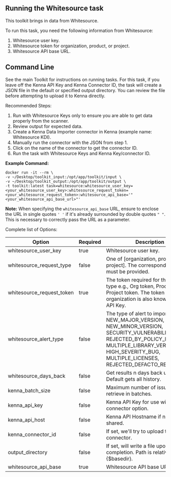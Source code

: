 ## Running the Whitesource task

This toolkit brings in data from Whitesource.

To run this task, you need the following information from Whitesource:

1. Whitesource user key.
2. Whitesource token for organization, product, or project.
3. Whitesource API base URL.

## Command Line

See the main Toolkit for instructions on running tasks. For this task, if you leave off the Kenna API Key and Kenna Connector ID, the task will create a JSON file in the default or specified output directory. You can review the file before attempting to upload it to Kenna directly.

Recommended Steps:

1. Run with Whitesource Keys only to ensure you are able to get data properly from the scanner.
2. Review output for expected data.
3. Create a Kenna Data Importer connector in Kenna (example name: Whitesource KDI).
4. Manually run the connector with the JSON from step 1.
5. Click on the name of the connector to get the connector ID.
6. Run the task with Whitesource Keys and Kenna Key/connector ID.

**Example Command:**

```shell
docker run -it --rm \
-v ~/Desktop/toolkit_input:/opt/app/toolkit/input \
-v ~/Desktop/toolkit_output:/opt/app/toolkit/output \
-t toolkit:latest task=whitesource:whitesource_user_key=<your_whitesource_user_key>:whitesource_request_token=<your_whitesource_request_token>:whitesource_api_base='"<your_whitesource_api_base_url>"'
```

**Note:** When specifying the `whitesource_api_base` URL, ensure to enclose the URL in single quotes `' '` if it's already surrounded by double quotes `" "`. This is necessary to correctly pass the URL as a parameter.

Complete list of Options:

| Option                    | Required | Description                                                                                                                                                                                                          | Default                |
|---------------------------|----------|----------------------------------------------------------------------------------------------------------------------------------------------------------------------------------------------------------------------|------------------------|
| whitesource_user_key      | true     | Whitesource user key.                                                                                                                                                                                                | n/a                    |
| whitesource_request_type  | false    | One of [organization, product, project]. The corresponding token must be provided.                                                                                                                                   | organization           |
| whitesource_request_token | true     | The token required for the request type e.g., Org token, Product token, Project token. The token for an organization is also known as the API Key.                                                                   | n/a                    |
| whitesource_alert_type    | false    | The type of alert to import. Allowed: NEW_MAJOR_VERSION, NEW_MINOR_VERSION, SECURITY_VULNERABILITY, REJECTED_BY_POLICY_RESOURCE, MULTIPLE_LIBRARY_VERSIONS, HIGH_SEVERITY_BUG, MULTIPLE_LICENSES, REJECTED_DEFACTO_RESOURCE | SECURITY_VULNERABILITY |
| whitesource_days_back     | false    | Get results n days back up to today. Default gets all history.                                                                                                                                                       | n/a                    |
| kenna_batch_size          | false    | Maximum number of issues to retrieve in batches.                                                                                                                                                                     | 100                    |
| kenna_api_key             | false    | Kenna API Key for use with the connector option.                                                                                                                                                                     | n/a                    |
| kenna_api_host            | false    | Kenna API Hostname if not the US shared.                                                                                                                                                                             | api.kennasecurity.com  |
| kenna_connector_id        | false    | If set, we'll try to upload to this connector.                                                                                                                                                                       | n/a                    |
| output_directory          | false    | If set, will write a file upon completion. Path is relative to #{$basedir}.                                                                                                                                          | output/whitesource     |
| whitesource_api_base      | true    | Whitesource API base URL.                                                                                                                                           | n/a                    |
